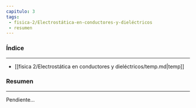 ```yaml
---
capitulo: 3
tags: 
 - fisica-2/Electrostática-en-conductores-y-dieléctricos
 - resumen
---
```

### Índice 
---
* [[fisica 2/Electrostática en conductores y dieléctricos/temp.md|temp]]

### Resumen
---
Pendiente...